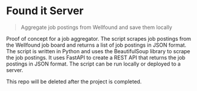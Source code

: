 # Found it Server
> Aggregate job postings from Wellfound and save them locally

Proof of concept for a job aggregator. The script scrapes job postings from the Wellfound job board and returns a list of job postings in JSON format. The script is written in Python and uses the BeautifulSoup library to scrape the job postings. It uses FastAPI to create a REST API that returns the job postings in JSON format. The script can be run locally or deployed to a server.

This repo will be deleted after the project is completed.